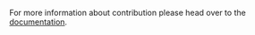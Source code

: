 For more information about contribution please head over to the [documentation](https://react-unity-webgl.dev/docs/contributing).
